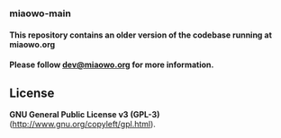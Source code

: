 ### miaowo-main

#### This repository contains an older version of the codebase running at miaowo.org
#### Please follow dev@miaowo.org for more information.

## License

**GNU General Public License v3 (GPL-3)** (http://www.gnu.org/copyleft/gpl.html).
